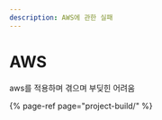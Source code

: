 ```yaml
---
description: AWS에 관한 실패
---
```


# AWS

aws를 적용하며 겪으며 부딪힌 어려움

{% page-ref page="project-build/" %}



